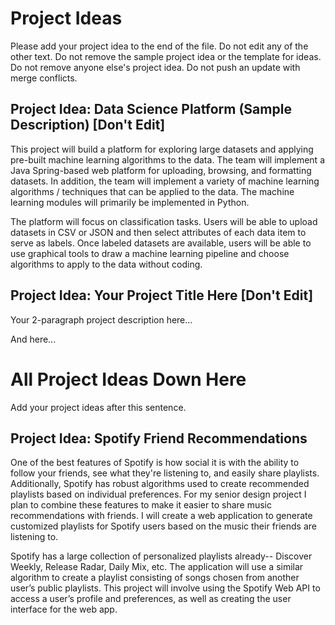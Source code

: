 # Project Ideas

Please add your project idea to the end of the file. Do not edit any of the other text. Do not remove the sample project idea or the template for ideas. Do not remove anyone else's project idea. Do not push an update with merge conflicts.

## Project Idea: Data Science Platform (Sample Description) [Don't Edit]

This project will build a platform for exploring large datasets and applying pre-built machine learning algorithms to the data. The team will implement a Java Spring-based web platform for uploading, browsing, and formatting datasets. In addition, the team will implement a variety of machine learning algorithms / techniques that can be applied to the data. The machine learning modules will primarily be implemented in Python. 

The platform will focus on classification tasks. Users will be able to upload datasets in CSV or JSON and then select attributes of each data item to serve as labels. Once labeled datasets are available, users will be able to use graphical tools to draw a machine learning pipeline and choose algorithms to apply to the data without coding.

## Project Idea: Your Project Title Here [Don't Edit]

Your 2-paragraph project description here...

And here...

# All Project Ideas Down Here

Add your project ideas after this sentence. 

## Project Idea: Spotify Friend Recommendations

One of the best features of Spotify is how social it is with the ability to follow your friends, see what they're listening to, and easily share playlists. Additionally, Spotify has robust algorithms used to create recommended playlists based on individual preferences. For my senior design project I plan to combine these features to make it easier to share music recommendations with friends. I will create a web application to generate customized playlists for Spotify users based on the music their friends are listening to.

Spotify has a large collection of personalized playlists already-- Discover Weekly, Release Radar, Daily Mix, etc. The application will use a similar algorithm to create a playlist consisting of songs chosen from another user’s public playlists. This project will involve using the Spotify Web API to access a user’s profile and preferences, as well as creating the user interface for the web app.

